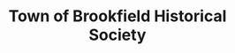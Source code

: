 ---
layout: repo
title: "Town of Brookfield Historical Society"
id: 19412
permalink: repos/19412/
---